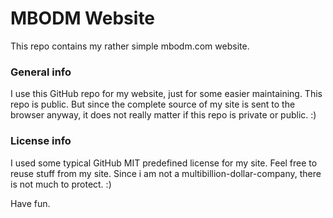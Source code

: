 # MBODM Website

This repo contains my rather simple mbodm.com website.

### General info
I use this GitHub repo for my website, just for some easier maintaining. This repo is public. But since the complete source of my site is sent to the browser anyway, it does not really matter if this repo is private or public. :)

### License info
I used some typical GitHub MIT predefined license for my site. Feel free to reuse stuff from my site. Since i am not a multibillion-dollar-company, there is not much to protect. :)

Have fun.
